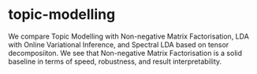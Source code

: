 # topic-modelling
We compare Topic Modelling with Non-negative Matrix Factorisation, LDA with Online Variational Inference, and Spectral LDA based on tensor decomposiiton. We see that Non-negative Matrix Factorisation is a solid baseline in terms of speed, robustness, and result interpretability.
